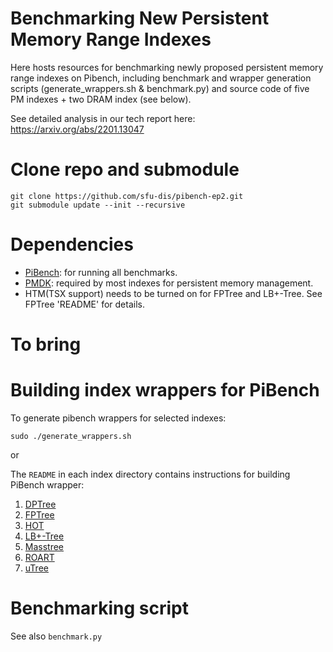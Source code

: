 # Benchmarking New Persistent Memory Range Indexes

Here hosts resources for benchmarking newly proposed persistent memory range indexes on Pibench, including benchmark and wrapper generation scripts (generate_wrappers.sh & benchmark.py) and source code of five PM indexes + two DRAM index (see below).

See detailed analysis in our tech report here: https://arxiv.org/abs/2201.13047

# Clone repo and submodule
```
git clone https://github.com/sfu-dis/pibench-ep2.git
git submodule update --init --recursive
```

# Dependencies
* [PiBench](https://github.com/sfu-dis/pibench.git): for running all benchmarks.
* [PMDK](https://pmem.io/pmdk/): required by most indexes for persistent memory management.
* HTM(TSX support) needs to be turned on for FPTree and LB+-Tree. See FPTree 'README' for details.

# To bring

# Building index wrappers for PiBench
To generate pibench wrappers for selected indexes:
```
sudo ./generate_wrappers.sh 
```

or

The `README` in each index directory contains instructions for building PiBench wrapper:
1. [DPTree](DPTree/)
2. [FPTree](FP-Tree/)
3. [HOT](Hot/)
4. [LB+-Tree](LB+-Tree/)
5. [Masstree](Masstree/)
6. [ROART](ROART/)
7. [uTree](utree/)


# Benchmarking script
See also `benchmark.py`

